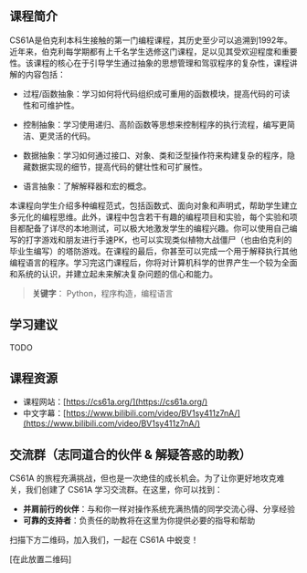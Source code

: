 ## 课程简介
CS61A是伯克利本科生接触的第一门编程课程，其历史至少可以追溯到1992年。近年来，伯克利每学期都有上千名学生选修这门课程，足以见其受欢迎程度和重要性。该课程的核心在于引导学生通过抽象的思想管理和驾驭程序的复杂性，课程讲解的内容包括：

* 过程/函数抽象：学习如何将代码组织成可重用的函数模块，提高代码的可读性和可维护性。  

* 控制抽象：学习使用递归、高阶函数等思想来控制程序的执行流程，编写更简洁、更灵活的代码。  

* 数据抽象：学习如何通过接口、对象、类和泛型操作符来构建复杂的程序，隐藏数据实现的细节，提高代码的健壮性和可扩展性。  

* 语言抽象：了解解释器和宏的概念。  

本课程向学生介绍多种编程范式，包括函数式、面向对象和声明式，帮助学生建立多元化的编程思维。此外，课程中包含若干有趣的编程项目和实验，每个实验和项目都配备了详尽的本地测试，可以极大地激发学生的编程兴趣。你可以使用自己编写的打字游戏和朋友进行手速PK，也可以实现类似植物大战僵尸（也由伯克利的毕业生编写）的塔防游戏。在课程的最后，你甚至可以完成一个用于解释执行其他编程语言的程序。学习完这门课程后，你将对计算机科学的世界产生一个较为全面和系统的认识，并建立起未来解决复杂问题的信心和能力。

> **关键字**： Python，程序构造，编程语言

## 学习建议
TODO

## 课程资源
* 课程网站：[https://cs61a.org/](https://cs61a.org/)
* 中文字幕：[https://www.bilibili.com/video/BV1sy411z7nA/](https://www.bilibili.com/video/BV1sy411z7nA/)

## 交流群（志同道合的伙伴 & 解疑答惑的助教）

CS61A 的旅程充满挑战，但也是一次绝佳的成长机会。为了让你更好地攻克难关，我们创建了 CS61A 学习交流群。在这里，你可以找到：

* **并肩前行的伙伴**：与和你一样对操作系统充满热情的同学交流心得、分享经验
* **可靠的支持者**：负责任的助教将在这里为你提供必要的指导和帮助

扫描下方二维码，加入我们，一起在 CS61A 中蜕变！

[在此放置二维码]